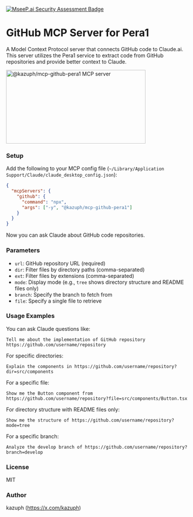 [![MseeP.ai Security Assessment Badge](https://mseep.net/pr/kazuph-mcp-github-pera1-badge.png)](https://mseep.ai/app/kazuph-mcp-github-pera1)

# GitHub MCP Server for Pera1

A Model Context Protocol server that connects GitHub code to Claude.ai. This server utilizes the Pera1 service to extract code from GitHub repositories and provide better context to Claude.

<a href="https://glama.ai/mcp/servers/m2sd6ew3wf"><img width="380" height="200" src="https://glama.ai/mcp/servers/m2sd6ew3wf/badge" alt="@kazuph/mcp-github-pera1 MCP server" /></a>

### Setup

Add the following to your MCP config file (`~/Library/Application Support/Claude/claude_desktop_config.json`):
```json
{
  "mcpServers": {
    "github": {
      "command": "npx",
      "args": ["-y", "@kazuph/mcp-github-pera1"]
    }
  }
}
```

Now you can ask Claude about GitHub code repositories.

### Parameters

- `url`: GitHub repository URL (required)
- `dir`: Filter files by directory paths (comma-separated)
- `ext`: Filter files by extensions (comma-separated)
- `mode`: Display mode (e.g., `tree` shows directory structure and README files only)
- `branch`: Specify the branch to fetch from
- `file`: Specify a single file to retrieve

### Usage Examples

You can ask Claude questions like:
```
Tell me about the implementation of GitHub repository https://github.com/username/repository
```

For specific directories:
```
Explain the components in https://github.com/username/repository?dir=src/components
```

For a specific file:
```
Show me the Button component from https://github.com/username/repository?file=src/components/Button.tsx
```

For directory structure with README files only:
```
Show me the structure of https://github.com/username/repository?mode=tree
```

For a specific branch:
```
Analyze the develop branch of https://github.com/username/repository?branch=develop
```

### License

MIT

### Author

kazuph (https://x.com/kazuph)

